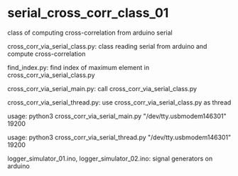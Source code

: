 # serial_cross_corr_class_01
class of computing cross-correlation from arduino serial

cross_corr_via_serial_class.py: class reading serial from arduino and compute cross-correlation

find_index.py: find index of maximum element in cross_corr_via_serial_class.py

cross_corr_via_serial_main.py: call cross_corr_via_serial_class.py

cross_corr_via_serial_thread.py: use cross_corr_via_serial_class.py as thread

usage: python3 cross_corr_via_serial_main.py  "/dev/tty.usbmodem146301" 19200

usage: python3 cross_corr_via_serial_thread.py "/dev/tty.usbmodem146301" 19200

logger_simulator_01.ino, logger_simulator_02.ino: signal generators on arduino
